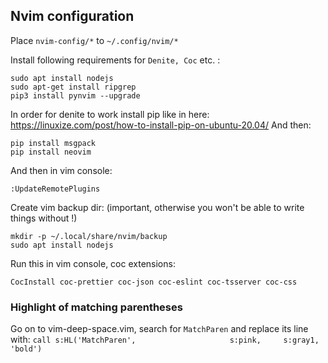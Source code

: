 ## Nvim configuration 

Place `nvim-config/*` to `~/.config/nvim/*`

Install following requirements for `Denite, Coc` etc. :
```
sudo apt install nodejs
sudo apt-get install ripgrep
pip3 install pynvim --upgrade
```
In order for denite to work install pip like in here:
https://linuxize.com/post/how-to-install-pip-on-ubuntu-20.04/
And then:
```
pip install msgpack
pip install neovim
```
And then in vim console:
```
:UpdateRemotePlugins 
```

Create vim backup dir: (important, otherwise you won't be able to write things without !)
```
mkdir -p ~/.local/share/nvim/backup
sudo apt install nodejs
```

Run this in vim console, coc extensions:
```
CocInstall coc-prettier coc-json coc-eslint coc-tsserver coc-css
```

### Highlight of matching parentheses

Go on to vim-deep-space.vim, search for `MatchParen` and replace its line with:
` call s:HL('MatchParen',                     s:pink,     s:gray1,         'bold') `
